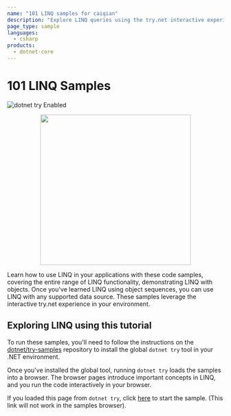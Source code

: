 ```yaml
--- 
name: "101 LINQ samples for caiqian"
description: "Explore LINQ queries using the try.net interactive experience."
page_type: sample
languages:
  - csharp
products:
  - dotnet-core
---
```


# 101 LINQ Samples
![dotnet try Enabled](https://img.shields.io/badge/Try_.NET-Enabled-501078.svg)

<p align ="center">
<img src ="https://user-images.githubusercontent.com/2546640/56708992-deee8780-66ec-11e9-9991-eb85abb1d10a.png" width="350">
</p>

Learn how to use LINQ in your applications with these code samples, covering the entire range of LINQ functionality, demonstrating LINQ with objects. Once you've learned LINQ using object sequences, you can use LINQ with any supported data source. These samples leverage the interactive try.net experience in your environment.

## Exploring LINQ using this tutorial

To run these samples, you'll need to follow the instructions on the [dotnet/try-samples](https://github.com/dotnet/try-samples#basics) repository to install the global `dotnet try` tool in your .NET environment. 

Once you've installed the global tool, running `dotnet try` loads the samples into a browser. The browser pages introduce important concepts in LINQ, and you run the code interactively in your browser.

If you loaded this page from `dotnet try`, click [here](index.md) to start the sample. (This link will not work in the samples browser).
